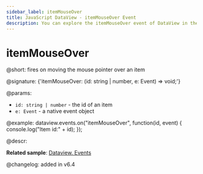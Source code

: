 ```yaml
---
sidebar_label: itemMouseOver
title: JavaScript DataView - itemMouseOver Event 
description: You can explore the itemMouseOver event of DataView in the documentation of the DHTMLX JavaScript UI library. Browse developer guides and API reference, try out code examples and live demos, and download a free 30-day evaluation version of DHTMLX Suite.
---
```


# itemMouseOver

@short: fires on moving the mouse pointer over an item 

@signature: {'itemMouseOver: (id: string | number, e: Event) => void;'}

@params:
- `id: string | number` - the id of an item
- `e: Event` - a native event object

@example:
dataview.events.on("itemMouseOver", function(id, event) {
    console.log("Item id:" + id);
});

@descr:

**Related sample**: [Dataview. Events](https://snippet.dhtmlx.com/2d74uyoh)

@changelog: added in v6.4
